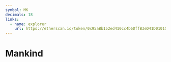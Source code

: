 ```yaml
---
symbol: MK
decimals: 18
links:
  - name: explorer
    url: https://etherscan.io/token/0x95aBb152ed410cc4b6DffB3eD41D01015bdbb5D2
---
```


# Mankind
